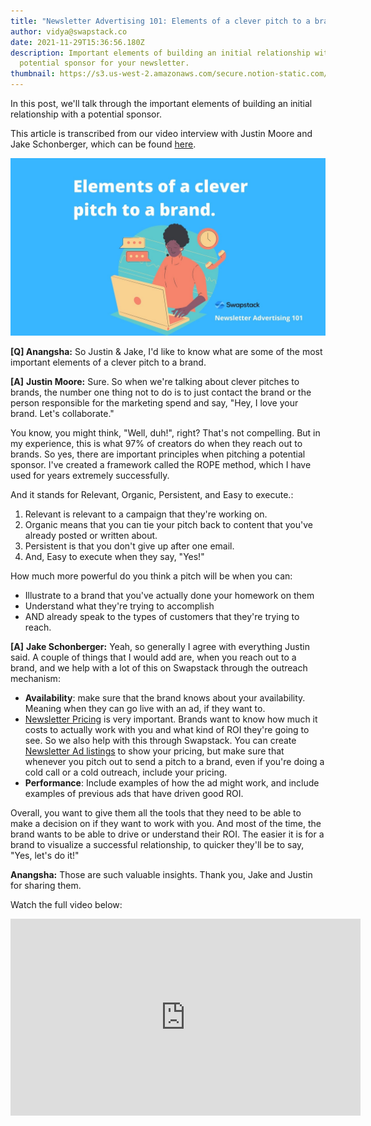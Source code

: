 ```yaml
---
title: "Newsletter Advertising 101: Elements of a clever pitch to a brand"
author: vidya@swapstack.co
date: 2021-11-29T15:36:56.180Z
description: Important elements of building an initial relationship with a
  potential sponsor for your newsletter.
thumbnail: https://s3.us-west-2.amazonaws.com/secure.notion-static.com/ccf29d30-72aa-4e13-9752-44ea7745af67/Newsletter_Advertising_101_Elements_of_a_clever_pitch_%281%29.jpg?X-Amz-Algorithm=AWS4-HMAC-SHA256&X-Amz-Content-Sha256=UNSIGNED-PAYLOAD&X-Amz-Credential=AKIAT73L2G45EIPT3X45%2F20211201%2Fus-west-2%2Fs3%2Faws4_request&X-Amz-Date=20211201T164417Z&X-Amz-Expires=86400&X-Amz-Signature=622e963482b4c4293036c3be2b6a99ea0b3638637bc53338a5e9a4ac90d7a6d1&X-Amz-SignedHeaders=host&response-content-disposition=filename%20%3D%22Newsletter%2520Advertising%2520101%2520Elements%2520of%2520a%2520clever%2520pitch%2520%281%29.jpg%22&x-id=GetObject
---
```

In this post, we'll talk through the important elements of building an initial relationship with a potential sponsor.

This article is transcribed from our video interview with Justin Moore and Jake Schonberger, which can be found [here](https://youtu.be/0L9nYwercfg).

![Newsletter Advertising 101. Elements of a clever pitch to a brand.](newsletter-advertising-101-elements-of-a-clever-pitch-1-.jpg "Important elements of a clever pitch to a brand.")

**\[Q] Anangsha:** So Justin & Jake, I'd like to know what are some of the most important elements of a clever pitch to a brand.

**\[A]** **Justin Moore:** Sure. So when we're talking about clever pitches to brands, the number one thing not to do is to just contact the brand or the person responsible for the marketing spend and say, "Hey, I love your brand. Let's collaborate."

You know, you might think, "Well, duh!", right? That's not compelling. But in my experience, this is what 97% of creators do when they reach out to brands. So yes, there are important principles when pitching a potential sponsor. I've created a framework called the ROPE method, which I have used for years extremely successfully.

And it stands for Relevant, Organic, Persistent, and Easy to execute.:

1. Relevant is relevant to a campaign that they're working on.
2. Organic means that you can tie your pitch back to content that you've already posted or written about.
3. Persistent is that you don't give up after one email.
4. And, Easy to execute when they say, "Yes!"

How much more powerful do you think a pitch will be when you can:

* Illustrate to a brand that you've actually done your homework on them
* Understand what they're trying to accomplish
* AND already speak to the types of customers that they're trying to reach.

**\[A]** **Jake Schonberger:** Yeah, so generally I agree with everything Justin said. A couple of things that I would add are, when you reach out to a brand, and we help with a lot of this on Swapstack through the outreach mechanism:

* **Availability**: make sure that the brand knows about your availability. Meaning when they can go live with an ad, if they want to.
* [Newsletter Pricing](https://swapstack.co/newsletter-pricing-101/) is very important. Brands want to know how much it costs to actually work with you and what kind of ROI they're going to see. So we also help with this through Swapstack. You can create [Newsletter Ad listings](https://swapstack.co/newsletter-ad-units-101/) to show your pricing, but make sure that whenever you pitch out to send a pitch to a brand, even if you're doing a cold call or a cold outreach, include your pricing.
* **Performance**: Include examples of how the ad might work, and include examples of previous ads that have driven good ROI.

Overall, you want to give them all the tools that they need to be able to make a decision on if they want to work with you. And most of the time, the brand wants to be able to drive or understand their ROI. The easier it is for a brand to visualize a successful relationship, to quicker they'll be to say, "Yes, let's do it!"

**Anangsha:** Those are such valuable insights. Thank you, Jake and Justin for sharing them.

Watch the full video below:

<iframe width="560" height="315" src="https://www.youtube.com/embed/0L9nYwercfg" title="YouTube video player" frameborder="0" allow="accelerometer; autoplay; clipboard-write; encrypted-media; gyroscope; picture-in-picture" allowfullscreen></iframe>